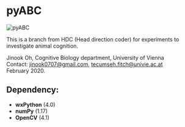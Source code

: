 # pyABC

![pyABC](demo.gif)

This is a branch from HDC (Head direction coder) for experiments to investigate animal cognition.

Jinook Oh, Cognitive Biology department, University of Vienna<br>
Contact: jinook0707@gmail.com, tecumseh.fitch@univie.ac.at<br>
February 2020.

## Dependency:
- **wxPython** (4.0)
- **numPy** (1.17)
- **OpenCV** (4.1)

